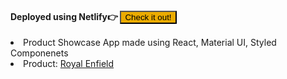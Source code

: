 <h4>Deployed using Netlify👉  <a href="https://bike-showcase.netlify.app/"><button style="background-color: #ebab00">Check it out!</button></a> </h4>
<li>Product Showcase App made using React, Material UI, Styled Componenets</li>
<li>Product: <a href="https://www.royalenfield.com/in/en/home/">Royal Enfield</a></li>
